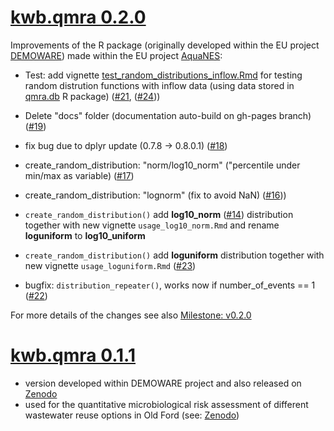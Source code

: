 # [kwb.qmra 0.2.0](https://github.com/KWB-R/kwb.qmra)

Improvements of the R package (originally developed within the EU project [DEMOWARE](http://www.demoware.eu/en))
made within the EU project [AquaNES](http://www.aquanes-h2020.eu): 

* Test: add vignette [test_random_distributions_inflow.Rmd](https://github.com/KWB-R/kwb.qmra/blob/master/vignettes/test_random_distributions_inflow.Rmd) for testing random distrution functions with inflow data (using data stored in 
[qmra.db](https://github.com/kwb-r/qmra.db) R package) ([#21](https://github.com/KWB-R/kwb.qmra/issues/21), 
([#24](https://github.com/KWB-R/kwb.qmra/issues/24))) 

* Delete "docs" folder (documentation auto-build on gh-pages branch) ([#19](https://github.com/KWB-R/kwb.qmra/issues/19))

* fix bug due to dplyr update (0.7.8 -> 0.8.0.1) ([#18](https://github.com/KWB-R/kwb.qmra/issues/18)) 

* create_random_distribution: "norm/log10_norm" ("percentile under min/max as variable) 
([#17](https://github.com/KWB-R/kwb.qmra/issues/17))

* create_random_distribution: "lognorm" (fix to avoid NaN) ([#16](https://github.com/KWB-R/kwb.qmra/issues/16)))

* `create_random_distribution()` add **log10_norm** ([#14](https://github.com/KWB-R/kwb.qmra/issues/14)) distribution together with new vignette `usage_log10_norm.Rmd` and rename **loguniform** to **log10_uniform**

* `create_random_distribution()` add  **loguniform** distribution together with new vignette `usage_loguniform.Rmd` ([#23](https://github.com/KWB-R/kwb.qmra/issues/23))

* bugfix: `distribution_repeater()`, works now if number_of_events == 1 ([#22](https://github.com/KWB-R/kwb.qmra/issues/22))

For more details of the changes see also [Milestone: v0.2.0](https://github.com/KWB-R/kwb.qmra/milestone/5) 

# [kwb.qmra 0.1.1](https://github.com/KWB-R/kwb.qmra/releases/tag/v.0.1.1)

* version developed within DEMOWARE project and also released on [Zenodo](https://zenodo.org/record/154111) 
* used for the quantitative microbiological risk assessment of different wastewater reuse options in Old Ford (see: [Zenodo](https://doi.org/10.5281/zenodo.159527))